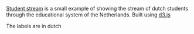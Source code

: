 [Student stream](http://htmlpreview.github.com/?https://github.com/edwindj/studentstream/blob/master/chord/chord.html) is a small example of showing the stream of dutch students through the educational system of the Netherlands. Built using [d3.js](http://d3js.org)

The labels are in dutch



